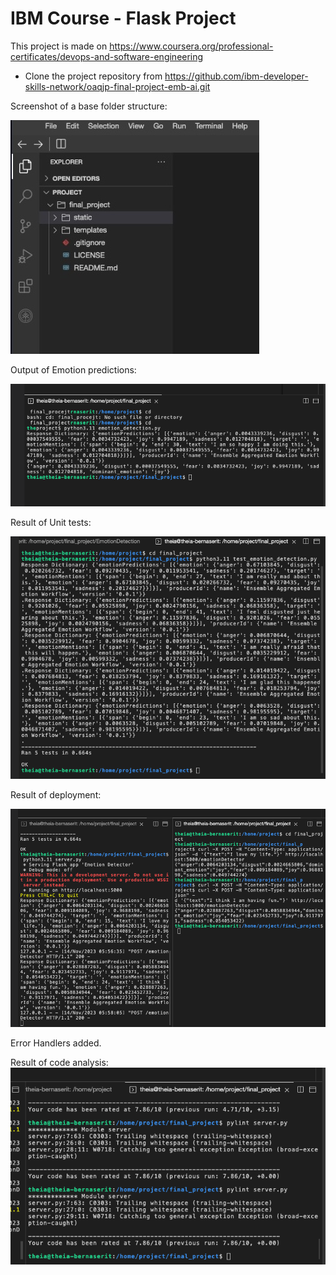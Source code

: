 # IBM Course - Flask Project

This project is made on https://www.coursera.org/professional-certificates/devops-and-software-engineering

- Clone the project repository from https://github.com/ibm-developer-skills-network/oaqjp-final-project-emb-ai.git

Screenshot of a base folder structure:

![Folder Structure](https://github.com/bernase/IBM-FlaskProject/raw/main/1_folder_structure.png.jpeg)

Output of Emotion predictions:

![Emotion](https://github.com/bernase/IBM-FlaskProject/blob/main/3b_formatted_output_test.png)

Result of Unit tests:

![UnitTest](https://github.com/bernase/IBM-FlaskProject/blob/main/5b_unit_testing_result.png)

Result of deployment:

![deployment](https://github.com/bernase/IBM-FlaskProject/blob/main/6b_deployment_test.png)

Error Handlers added.

Result of code analysis:
![deployment](https://github.com/bernase/IBM-FlaskProject/blob/main/8b_static_code_analysis.png)
